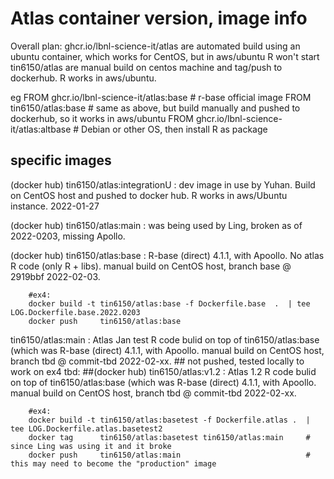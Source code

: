 # Atlas container version, image info


Overall plan:
ghcr.io/lbnl-science-it/atlas are automated build using an ubuntu container, which works for CentOS, but in aws/ubuntu R won't start
tin6150/atlas                 are manual build on centos machine and tag/push to dockerhub.  R works in aws/ubuntu.

eg
FROM ghcr.io/lbnl-science-it/atlas:base     # r-base official image
FROM tin6150/atlas:base                     # same as above, but build manually and pushed to dockerhub, so it works in aws/ubuntu
FROM ghcr.io/lbnl-science-it/atlas:altbase  # Debian or other OS, then install R as package


## specific images 


(docker hub) tin6150/atlas:integrationU : dev image in use by Yuhan.  Build on CentOS host and pushed to docker hub.  R works in aws/Ubuntu instance.  2022-01-27

(docker hub) tin6150/atlas:main : was being used by Ling, broken as of 2022-0203, missing Apollo.

(docker hub) tin6150/atlas:base : R-base (direct) 4.1.1, with Apoollo.  No atlas R code (only R + libs).  manual build on CentOS host, branch base @ 2919bbf 2022-02-03.
``` {bash}
	#ex4: 
	docker build -t tin6150/atlas:base -f Dockerfile.base  .  | tee LOG.Dockerfile.base.2022.0203
	docker push     tin6150/atlas:base
```


tin6150/atlas:main : Atlas Jan test R code bulid on top of tin6150/atlas:base (which was R-base (direct) 4.1.1, with Apoollo.  manual build on CentOS host, branch tbd @ commit-tbd 2022-02-xx.  ## not pushed, tested locally to work on ex4
tbd: ##(docker hub) tin6150/atlas:v1.2 : Atlas 1.2 R code bulid on top of tin6150/atlas:base (which was R-base (direct) 4.1.1, with Apoollo.  manual build on CentOS host, branch tbd @ commit-tbd 2022-02-xx.

``` {bash}
	#ex4: 
	docker build -t tin6150/atlas:basetest -f Dockerfile.atlas .  | tee LOG.Dockerfile.atlas.basetest2
	docker tag      tin6150/atlas:basetest tin6150/atlas:main     # since Ling was using it and it broke
	docker push     tin6150/atlas:main                            # this may need to become the "production" image
```

